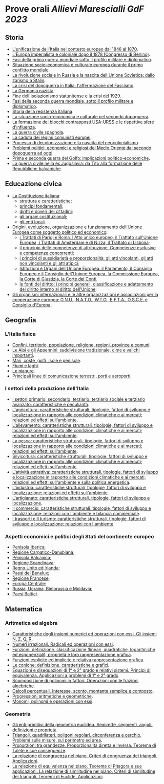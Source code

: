 # Prove orali *Allievi Marescialli GdF 2023*

## Storia

- [L'unificazione dell'Italia nel contesto europeo dal 1848 al 1870](storia/1.md).
- [L'Europa imperialista e coloniale dopo il 1878 (Congresso di Berlino)](storia/2.md).
- [Fasi della prima guerra mondiale sotto il profilo militare e diplomatico](storia/3.md).
- [Situazione socio-economica e culturale europea durante il primo conflitto mondiale](storia/4.md).
- [La rivoluzione sociale in Russia e la nascita dell'Unione Sovietica: dallo zarismo a Stalin](storia/5.md).
- [La crisi del dopoguerra in Italia: l'affermazione del Fascismo](storia/6.md).
- [La Germania nazista](storia/7.md).
- [Fine dell'isolazionismo statunitense e la crisi del 1929](storia/8.md).
- [Fasi della seconda guerra mondiale, sotto il profilo militare e diplomatico](storia/9.md).
- [Storia della resistenza italiana](storia/10.md).
- [La situazione socio-economica e culturale nel secondo dopoguerra](storia/11.md).
- [La formazione dei blocchi contrapposti USA-URSS e le rispettive sfere d'influenza](storia/12.md).
- [La guerra civile spagnola](storia/13.md).
- [La caduta dei regimi comunisti europei](storia/14.md).
- [Processo di decolonizzazione e la nascita del neocolonialismo](storia/15.md).
- [Problemi politici, economici e religiosi del Medio Oriente dal secondo dopoguerra ad oggi](storia/16.md).
- [Prima e seconda guerra del Golfo: implicazioni politico-economiche](storia/17.md).
- [La guerra civile nella ex Jugoslavia: da Tito alla formazione delle Repubbliche balcaniche](storia/18.md).

## Educazione civica

- [La Costituzione italiana](educazione-civica/1.md):
  - [struttura e caratteristiche](educazione-civica/1.md#struttura-e-caratteristiche);
  - [principi fondamentali](educazione-civica/1.md#principi-fondamentali);
  - [diritti e doveri dei cittadini](educazione-civica/1.md#diritti-e-doveri-dei-cittadini);
  - [gli organi costituzionali](educazione-civica/1.md#gli-organi-costituzionali);
  - [gli enti locali](educazione-civica/1.md#gli-enti-locali).
- [Origini, evoluzione, organizzazione e funzionamento dell'Unione Europea come soggetto politico ed economico](educazione-civica/2.md):
  - [i Trattati di Parigi e Roma, l'Atto unico europeo, il Trattato sull'Unione Europea, i Trattati di Amsterdam e di Nizza, il Trattato di Lisbona](educazione-civica/2.md#i-trattati-di-parigi-e-roma-latto-unico-europeo-il-trattato-sullunione-europea-i-trattati-di-amsterdam-e-di-nizza-il-trattato-di-lisbona);
  - [il principio delle competenze di attribuzione. Competenze esclusive e competenze concorrenti](educazione-civica/2.md#il-principio-delle-competenze-di-attribuzione-competenze-esclusive-e-competenze-concorrenti);
  - [i principi di sussidiarietà e proporzionalità: gli atti vincolanti, gli atti non vincolanti e gli atti atipici](educazione-civica/2.md#i-principi-di-sussidiarietà-e-proporzionalità-gli-atti-vincolanti-gli-atti-non-vincolanti-e-gli-atti-atipici);
  - [Istituzioni e Organi dell'Unione Europea: il Parlamento, il Consiglio Europeo e il Consiglio dell'Unione Europea, la Commissione Europea, la Corte di Giustizia, la Corte dei Conti](educazione-civica/2.md#istituzioni-e-organi-dellunione-europea-il-parlamento-il-consiglio-europeo-e-il-consiglio-dellunione-europea-la-commissione-europea-la-corte-di-giustizia-la-corte-dei-conti);
  - [le fonti del diritto: i principi generali, classificazione e adattamento del diritto interno al diritto dell'Unione](educazione-civica/2.md#le-fonti-del-diritto-i-principi-generali-classificazione-e-adattamento-del-diritto-interno-al-diritto-dellunione);
- [Gli organismi internazionali e le altre organizzazioni e associazioni per la cooperazione europea: O.N.U., N.A.T.O., W.T.O., E.F.T.A., O.S.C.E. e Consiglio d'Europa](educazione-civica/3.md).

## Geografia

### L'Italia fisica

- [Confini, territorio, popolazione, religione, regioni, province e comuni](geografia/l-italia-fisica/1.md).
- [Le Alpi e gli Appennini: suddivisione tradizionale, cime e valichi importanti](geografia/l-italia-fisica/2.md).
- [Mari, coste, golfi, isole e penisole](geografia/l-italia-fisica/3.md).
- [Fiumi e laghi](geografia/l-italia-fisica/4.md).
- [Le pianure](geografia/l-italia-fisica/5.md).
- [Principali linee di comunicazione terrestri, porti e aeroporti](geografia/l-italia-fisica/6.md).

### I settori della produzione dell'Italia

- [I settori primario, secondario, terziario, terziario sociale e terziario avanzato: caratteristiche e peculiarità](geografia/i-settori-della-produzione-dell-italia/1.md).
- [L'agricoltura: caratteristiche strutturali, tipologie, fattori di sviluppo e localizzazione in rapporto alle condizioni climatiche e ai mercati; relazioni ed effetti sull'ambiente](geografia/i-settori-della-produzione-dell-italia/2.md).
- [L'allevamento: caratteristiche strutturali, tipologie, fattori di sviluppo e localizzazione in rapporto alle condizioni climatiche e ai mercati; relazioni ed effetti sull'ambiente](geografia/i-settori-della-produzione-dell-italia/3.md).
- [La pesca: caratteristiche strutturali, tipologie, fattori di sviluppo e localizzazione in rapporto alle condizioni climatiche e ai mercati; relazioni ed effetti sull'ambiente](geografia/i-settori-della-produzione-dell-italia/4.md).
- [Silvicoltura: caratteristiche strutturali, tipologie, fattori di sviluppo e localizzazione in rapporto alle condizioni climatiche e ai mercati; relazioni ed effetti sull'ambiente](geografia/i-settori-della-produzione-dell-italia/5.md).
- [L'attività estrattiva: caratteristiche strutturali, tipologie, fattori di sviluppo e localizzazione in rapporto alle condizioni climatiche e ai mercati; relazioni ed effetti sull'ambiente e sulla politica energetica](geografia/i-settori-della-produzione-dell-italia/6.md).
- [L'industria: caratteristiche strutturali, tipologie, fattori di sviluppo e localizzazione; relazioni ed effetti sull'ambiente](geografia/i-settori-della-produzione-dell-italia/7.md).
- [L'artigianato: caratteristiche strutturali, tipologie, fattori di sviluppo e localizzazione](geografia/i-settori-della-produzione-dell-italia/8.md).
- [Il commercio: caratteristiche strutturali, tipologie, fattori di sviluppo e localizzazione; relazioni con l'ambiente e bilancia commerciale](geografia/i-settori-della-produzione-dell-italia/9.md).
- [I trasporti e il turismo: caratteristiche strutturali, tipologie, fattori di sviluppo e localizzazione; relazioni con l'ambiente](geografia/i-settori-della-produzione-dell-italia/10.md).

### Aspetti economici e politici degli Stati del continente europeo

- [Penisola Iberica](geografia/aspetti-economici-e-politici-degli-stati-del-continente-europeo/1.md);
- [Regione Carpatico-Danubiana](geografia/aspetti-economici-e-politici-degli-stati-del-continente-europeo/2.md);
- [Penisola Balcanica](geografia/aspetti-economici-e-politici-degli-stati-del-continente-europeo/3.md);
- [Regione Scandinava](geografia/aspetti-economici-e-politici-degli-stati-del-continente-europeo/4.md);
- [Regno Unito ed Irlanda](geografia/aspetti-economici-e-politici-degli-stati-del-continente-europeo/5.md);
- [Paesi del Benelux](geografia/aspetti-economici-e-politici-degli-stati-del-continente-europeo/6.md);
- [Regione Francese](geografia/aspetti-economici-e-politici-degli-stati-del-continente-europeo/7.md);
- [Europa Centrale](geografia/aspetti-economici-e-politici-degli-stati-del-continente-europeo/8.md);
- [Russia, Ucraina, Bielorussia e Moldavia](geografia/aspetti-economici-e-politici-degli-stati-del-continente-europeo/9.md);
- [Paesi Baltici](geografia/aspetti-economici-e-politici-degli-stati-del-continente-europeo/10.md).

## Matematica

### Aritmetica ed algebra

- [Caratteristiche degli insiemi numerici ed operazioni con essi. Gli insiemi N, Z, Q, R](matematica/aritmetica-ed-algebra/1.md).
- [Numeri irrazionali. Radicali ed operazioni con essi](matematica/aritmetica-ed-algebra/2.md).
- [Funzioni: definizione, classificazione (lineari, quadratiche, logaritmiche ed esponenziali), proprietà e loro rappresentazione grafica](matematica/aritmetica-ed-algebra/3.md).
- [Funzioni esplicite ed implicite e relativa rappresentazione grafica](matematica/aritmetica-ed-algebra/4.md).
- [Le coniche: definizione, caratteristiche e grafici](matematica/aritmetica-ed-algebra/5.md).
- [Equazioni e disequazioni di 1° e 2° grado e relativi sistemi. Principi di equivalenza. Applicazioni a problemi di 1° e 2° grado](matematica/aritmetica-ed-algebra/6.md).
- [Scomposizione di polinomi in fattori. Operazioni con le frazioni algebriche](matematica/aritmetica-ed-algebra/7.md).
- [Calcoli percentuali. Interesse, sconto, montante semplice e composto](matematica/aritmetica-ed-algebra/8.md).
- [Progressioni aritmetiche e geometriche](matematica/aritmetica-ed-algebra/9.md).
- [Monomi, polinomi e operazioni con essi](matematica/aritmetica-ed-algebra/10.md).

### Geometria

- [Gli enti primitivi della geometria euclidea. Semirette, segmenti, angoli: definizioni e proprietà](matematica/geometria/1.md).
- [Triangoli, quadrilateri, poligoni regolari, circonferenza e cerchio. Problemi sulle misure, sul perimetro ed area](matematica/geometria/2.md).
- [Proporzioni tra grandezze. Proporzionalità diretta e inversa. Teorema di Talete e sue conseguenze](matematica/geometria/3.md).
- [La relazione di congruenza nel piano. Criteri di congruenza dei triangoli. Applicazioni](matematica/geometria/4.md).
- [La relazione di equivalenza nel piano. Teorema di Pitagora e sue applicazioni. La relazione di similitudine nel piano. Criteri di similitudine dei triangoli. Teoremi di Euclide. Applicazioni](matematica/geometria/5.md).
